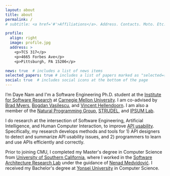 ```yaml
---
layout: about
title: about
permalink: /
# subtitle: <a href='#'>Affiliations</a>. Address. Contacts. Moto. Etc.

profile:
  align: right
  image: profile.jpg
  address: >
    <p>TCS 317</p>
    <p>4665 Forbes Ave</p>
    <p>Pittsburgh, PA 15206</p>

news: true  # includes a list of news items
selected_papers: true # includes a list of papers marked as "selected={true}"
social: true  # includes social icons at the bottom of the page
---
```


I’m Daye Nam and I'm a Software Engineering Ph.D. student at the [Institute for Software Research](https://www.isri.cmu.edu/) at [Carnegie Mellon University](https://www.cmu.edu/). I am co-advised by [Brad Myers](https://www.cs.cmu.edu/~bam/), [Bogdan Vasilescu](https://bvasiles.github.io/), and [Vincent Hellendoorn](http://vhellendoorn.github.io/). I am also a member of the [Natural Programming Group](http://www.cs.cmu.edu/~NatProg/index.html), [STRUDEL](https://cmustrudel.github.io/), and [IPSUM Lab](https://ipsum-lab.github.io/).

I do research at the intersection of Software Engineering, Artificial Intelligence, and Human Computer Interaction, to improve [API usability](http://www.cs.cmu.edu/~NatProg/papers/p62-myers-CACM-API_Usability.pdf). Specifically, my research develops methods and tools for 1) API designers to detect and summarize API usability issues, and 2) programmers to learn and use APIs efficiently and correctly.

Prior to joining CMU, I completed my Master's degree in Computer Science from [University of Southern California](https://www.cs.usc.edu/), where I worked in the [Software Architecture Research Lab](https://softarch.usc.edu/) under the guidance of [Nenad Medvidović](https://softarch.usc.edu/~neno/). I received my Bachelor's degree at [Yonsei University](https://cs.yonsei.ac.kr:59290/eng/index.php) in Computer Science.

